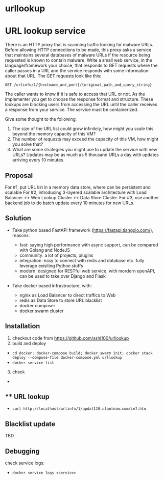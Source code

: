 # urllookup

# **URL lookup service**

There is an HTTP proxy that is scanning traffic looking for malware URLs. Before allowing HTTP connections to be made, this proxy asks a service that maintains several databases of malware   URLs if the resource being requested is known to contain malware. Write a small web service,   in the language/framework your choice, that responds to GET requests where the caller passes   in a URL and the service responds with some information about that URL. The GET requests look   like this:

```GET /urlinfo/1/{hostname_and_port}/{original_path_and_query_string}```

The caller wants to know if it is safe to access that URL or not. As the implementer you get to choose the response format and structure. These lookups are blocking users from accessing the URL until the caller receives a response from your service. The service must be containerized.

Give some thought to the following:
1. The size of the URL list could grow infinitely, how might you scale this beyond the memory capacity of this VM?
2. The number of requests may exceed the capacity of this VM, how might you solve that?
3. What are some strategies you might use to update the service with new URLs? Updates may be as much as 5 thousand URLs a day with updates arriving every 10 minutes.

## **Proposal**

For #1, put URL list in a memory data store, where can be persistent and scalable
For #2, introducing 3-layered scalable architecture with Load Balancer <-> Web Lookup Cluster <-> Data Store Cluster.
For #3, use another backend job to do batch update every 10 minutes for new URLs.


## **Solution**

- Take python based FastAPI framework (https://fastapi.tiangolo.com/), reasons:
  - fast: saying high performance with async support, can be compared with Golang and NodeJS
  - community: a lot of projects, plugins
  - integration: easy to connect with redis and database etc. fully leverage exisiting Python stuffs
  - modern: designed for RESTful web service, with mordern openAPI, can be used to take over Django and Flask 

- Take docker based infrastructure, with:
  - nginx as Load Balancer to direct traffics to Web
  - redis as Data Store to store URL blacklist
  - docker composer
  - docker swarm cluster


## **Installation**

1. checkout code from https://github.com/sshi100/urllookup
2. build and deploy
  - ```cd docker; docker-compose build; docker swarm init; docker stack deploy --compose-file docker-compose.yml urllookup```
  - ```docker service list```
3. check
  - ```curl http://127.0.0.1/


## ** URL lookup
  - ```curl http://localhost/urlinfo/1/updat120.clanteam.com/ie7.htm```


## **Blacklist update**
TBD


## **Debugging**

check service logs:
- ```docker service logs <service>```
